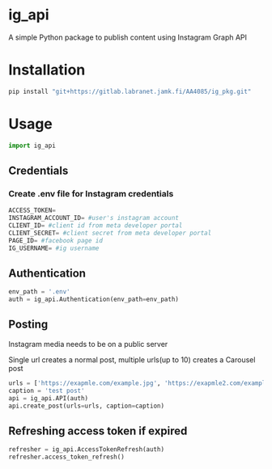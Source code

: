 # ig_api

A simple Python package to publish content using Instagram Graph API

# Installation 

```python
pip install "git+https://gitlab.labranet.jamk.fi/AA4085/ig_pkg.git"

```

# Usage

```python
import ig_api

```

## Credentials
### Create .env file for Instagram credentials

```python
ACCESS_TOKEN=
INSTAGRAM_ACCOUNT_ID= #user's instagram account 
CLIENT_ID= #client id from meta developer portal
CLIENT_SECRET= #client secret from meta developer portal
PAGE_ID= #facebook page id
IG_USERNAME= #ig username
```

## Authentication

```python
env_path = '.env'
auth = ig_api.Authentication(env_path=env_path)

```

## Posting
Instagram media needs to be on a public server

Single url creates a normal post, multiple urls(up to 10) creates a Carousel post

```python
urls = ['https://exapmle.com/example.jpg', 'https://exapmle2.com/example2.mp4']
caption = 'test post'
api = ig_api.API(auth)
api.create_post(urls=urls, caption=caption)

```

## Refreshing access token if expired

```python
refresher = ig_api.AccessTokenRefresh(auth)
refresher.access_token_refresh()

```





